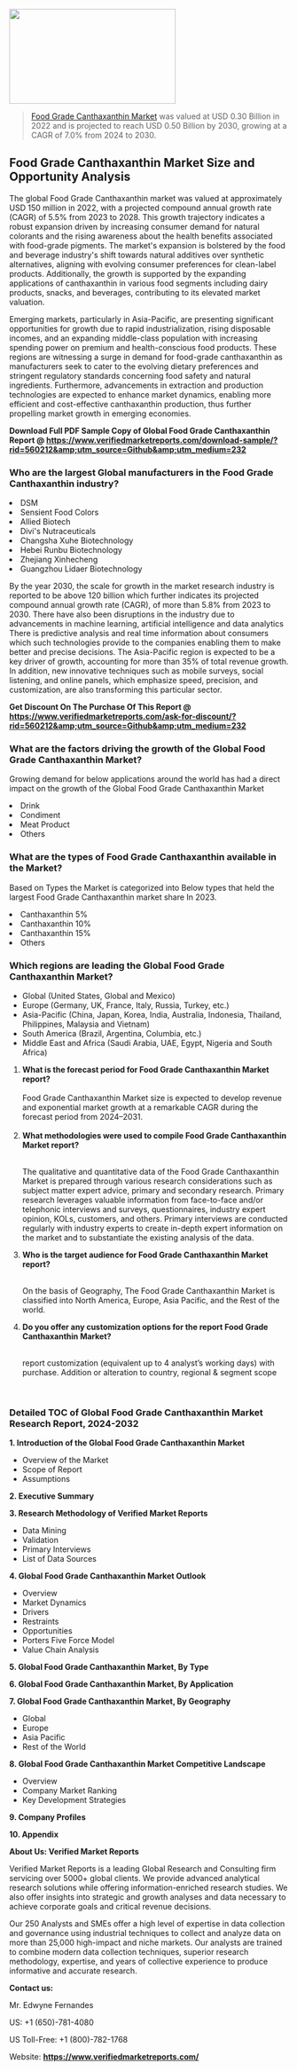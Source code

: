 <img src="https://ffe5etoiles.com/wp-content/uploads/2024/12/MST1-300x171.png" alt="" width="300" height="171" class="alignnone size-medium wp-image-20088" /><blockquote><p><p><a href="https://www.verifiedmarketreports.com/download-sample/?rid=560212&utm_source=Github&utm_medium=232" target="_blank">Food Grade Canthaxanthin Market</a> was valued at USD 0.30 Billion in 2022 and is projected to reach USD 0.50 Billion by 2030, growing at a CAGR of 7.0% from 2024 to 2030.</p></blockquote><p><h2>Food Grade Canthaxanthin Market Size and Opportunity Analysis</h2> <p>The global Food Grade Canthaxanthin market was valued at approximately USD 150 million in 2022, with a projected compound annual growth rate (CAGR) of 5.5% from 2023 to 2028. This growth trajectory indicates a robust expansion driven by increasing consumer demand for natural colorants and the rising awareness about the health benefits associated with food-grade pigments. The market's expansion is bolstered by the food and beverage industry's shift towards natural additives over synthetic alternatives, aligning with evolving consumer preferences for clean-label products. Additionally, the growth is supported by the expanding applications of canthaxanthin in various food segments including dairy products, snacks, and beverages, contributing to its elevated market valuation.</p> <p>Emerging markets, particularly in Asia-Pacific, are presenting significant opportunities for growth due to rapid industrialization, rising disposable incomes, and an expanding middle-class population with increasing spending power on premium and health-conscious food products. These regions are witnessing a surge in demand for food-grade canthaxanthin as manufacturers seek to cater to the evolving dietary preferences and stringent regulatory standards concerning food safety and natural ingredients. Furthermore, advancements in extraction and production technologies are expected to enhance market dynamics, enabling more efficient and cost-effective canthaxanthin production, thus further propelling market growth in emerging economies.</p> </p><p class=""><strong>Download Full PDF Sample Copy of Global Food Grade Canthaxanthin Report @ <a href="https://www.verifiedmarketreports.com/download-sample/?rid=560212&amp;utm_source=Github&amp;utm_medium=232" target="_blank">https://www.verifiedmarketreports.com/download-sample/?rid=560212&amp;utm_source=Github&amp;utm_medium=232</a></strong></p><h3 id="" class="">Who are the largest Global manufacturers in the Food Grade Canthaxanthin industry?</h3><p><li>DSM</li><li> Sensient Food Colors</li><li> Allied Biotech</li><li> Divi's Nutraceuticals</li><li> Changsha Xuhe Biotechnology</li><li> Hebei Runbu Biotechnology</li><li> Zhejiang Xinhecheng</li><li> Guangzhou Lidaer Biotechnology</li></p><div class=""><div class="" dir="" data-message-author-role="" data-message-id="" data-message-model-slug=""><div class=""><div class=""><div class=""><div class="" dir="" data-message-author-role="" data-message-id="" data-message-model-slug=""><div class=""><div class=""><p>By the year 2030, the scale for growth in the market research industry is reported to be above 120 billion which further indicates its projected compound annual growth rate (CAGR), of more than 5.8% from 2023 to 2030. There have also been disruptions in the industry due to advancements in machine learning, artificial intelligence and data analytics There is predictive analysis and real time information about consumers which such technologies provide to the companies enabling them to make better and precise decisions. The Asia-Pacific region is expected to be a key driver of growth, accounting for more than 35% of total revenue growth. In addition, new innovative techniques such as mobile surveys, social listening, and online panels, which emphasize speed, precision, and customization, are also transforming this particular sector.</p><p><strong>Get Discount On The Purchase Of This Report @&nbsp; <a href="https://www.verifiedmarketreports.com/ask-for-discount/?rid=560212&amp;utm_source=Github&amp;utm_medium=232" target="_blank">https://www.verifiedmarketreports.com/ask-for-discount/?rid=560212&amp;utm_source=Github&amp;utm_medium=232</a></strong></p></div></div></div></div></div></div></div></div><h3 id="" class="">What are the factors driving the growth of the Global Food Grade Canthaxanthin Market?</h3><p id="" class="">Growing demand for below applications around the world has had a direct impact on the growth of the Global Food Grade Canthaxanthin Market</p><p id="" class=""><li>Drink</li><li> Condiment</li><li> Meat Product</li><li> Others</li></p><h3 id="" class="">What are the types of Food Grade Canthaxanthin available in the Market?</h3><p id="" class="">Based on Types the Market is categorized into Below types that held the largest Food Grade Canthaxanthin market share In 2023.</p><p id="" class=""><li>Canthaxanthin 5%</li><li> Canthaxanthin 10%</li><li> Canthaxanthin 15%</li><li> Others</li></p><h3 id="" class="">Which regions are leading the Global Food Grade Canthaxanthin Market?</h3><ul><li>Global (United States, Global and Mexico)</li><li>Europe (Germany, UK, France, Italy, Russia, Turkey, etc.)</li><li>Asia-Pacific (China, Japan, Korea, India, Australia, Indonesia, Thailand, Philippines, Malaysia and Vietnam)</li><li>South America (Brazil, Argentina, Columbia, etc.)</li><li>Middle East and Africa (Saudi Arabia, UAE, Egypt, Nigeria and South Africa)</li></ul><p><ol><li><strong>What is the forecast period for Food Grade Canthaxanthin Market report?<br /></strong><br /><span data-sheets-root="1" data-sheets-value="{&quot;1&quot;:2,&quot;2&quot;:&quot;XXXX size is expected to develop revenue and exponential market growth at a remarkable CAGR during the forecast period from 2024&ndash;2030.&quot;}" data-sheets-userformat="{&quot;2&quot;:12674,&quot;4&quot;:{&quot;1&quot;:2,&quot;2&quot;:16776960},&quot;10&quot;:2,&quot;11&quot;:0,&quot;15&quot;:&quot;Arial&quot;,&quot;16&quot;:12}">Food Grade Canthaxanthin Market size is expected to develop revenue and exponential market growth at a remarkable CAGR during the forecast period from 2024&ndash;2031.</span><br /><br /></li><li><strong>What methodologies were used to compile Food Grade Canthaxanthin Market report?<br /><br /></strong><p>The qualitative and quantitative data of the&nbsp;Food Grade Canthaxanthin Market is prepared through various research considerations such as subject matter expert advice, primary and secondary research. Primary research leverages valuable information from face-to-face and/or telephonic interviews and surveys, questionnaires, industry expert opinion, KOLs, customers, and others. Primary interviews are conducted regularly with industry experts to create in-depth expert information on the market and to substantiate the existing analysis of the data.&nbsp;</p></li><li><strong>Who is the target audience for Food Grade Canthaxanthin Market report?<br /><br /></strong><p>On the basis of Geography, The&nbsp;Food Grade Canthaxanthin Market is classified into North America, Europe, Asia Pacific, and the Rest of the world.</p></li><li><strong>Do you offer any customization options for the report Food Grade Canthaxanthin Market?<br /><br /></strong><p>report customization (equivalent up to 4 analyst&rsquo;s working days) with purchase. Addition or alteration to country, regional &amp; segment scope</p><p>&nbsp;</p></li></ol></p><h3 id="" class="">Detailed TOC of Global Food Grade Canthaxanthin Market Research Report, 2024-2032</h3><p id="" class=""><strong>1. Introduction of the Global Food Grade Canthaxanthin Market</strong></p><ul><li>Overview of the Market</li><li>Scope of Report</li><li>Assumptions</li></ul><p id="" class=""><strong>2. Executive Summary</strong></p><p id="" class=""><strong>3. Research Methodology of&nbsp;Verified Market Reports</strong></p><ul><li>Data Mining</li><li>Validation</li><li>Primary Interviews</li><li>List of Data Sources</li></ul><p id="" class=""><strong>4. Global Food Grade Canthaxanthin Market Outlook</strong></p><ul><li>Overview</li><li>Market Dynamics</li><li>Drivers</li><li>Restraints</li><li>Opportunities</li><li>Porters Five Force Model</li><li>Value Chain Analysis</li></ul><p id="" class=""><strong>5. Global Food Grade Canthaxanthin Market, By&nbsp;Type</strong></p><p id="" class=""><strong>6. Global Food Grade Canthaxanthin Market, By Application</strong></p><p id="" class=""><strong>7. Global Food Grade Canthaxanthin Market, By Geography</strong></p><ul><li>Global</li><li>Europe</li><li>Asia Pacific</li><li>Rest of the World</li></ul><p id="" class=""><strong>8. Global Food Grade Canthaxanthin Market Competitive Landscape</strong></p><ul><li>Overview</li><li>Company Market Ranking</li><li>Key Development Strategies</li></ul><p id="" class=""><strong>9. Company Profiles</strong></p><p id="" class=""><strong>10. Appendix</strong></p><p id="" class=""><strong>About Us: Verified Market Reports</strong></p><p id="" class="">Verified Market Reports is a leading Global Research and Consulting firm servicing over 5000+ global clients. We provide advanced analytical research solutions while offering information-enriched research studies. We also offer insights into strategic and growth analyses and data necessary to achieve corporate goals and critical revenue decisions.</p><p id="" class="">Our 250 Analysts and SMEs offer a high level of expertise in data collection and governance using industrial techniques to collect and analyze data on more than 25,000 high-impact and niche markets. Our analysts are trained to combine modern data collection techniques, superior research methodology, expertise, and years of collective experience to produce informative and accurate research.</p><p id="" class=""><strong>Contact us:</strong></p><p id="" class="">Mr. Edwyne Fernandes</p><p id="" class="">US: +1 (650)-781-4080</p><p id="" class="">US Toll-Free: +1 (800)-782-1768</p><p id="" class="">Website: <a target="" data-test-app-aware-link=""><strong>https://www.verifiedmarketreports.com/</strong></a></p>
